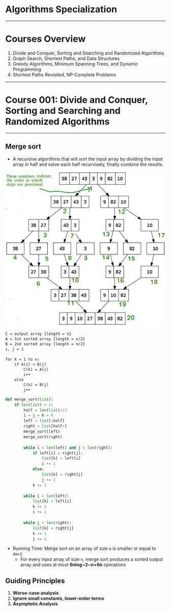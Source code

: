 # Algorithms Specialization

---

# Courses Overview

1. Divide and Conquer, Sorting and Searching and Randomized Algorithms
2. Graph Search, Shortest Paths, and Data Structures
3. Greedy Algorithms, Minimum Spanning Trees, and Dynamic Programming
4. Shortest Paths Revisited, NP-Complete Problems

---

# Course 001: Divide and Conquer, Sorting and Searching and Randomized Algorithms

---

## Merge sort

- A recursive algorithms that will sort the input array by dividing the input array in half and solve each half recurvisely, finally combine the results.

![merge sort](img/merge-sort.png)

```pseudocode
C = output array {length = n}
A = 1st sorted array {length = n/2}
B = 2nd sorted array {length = n/2}
i, j = 1

for k = 1 to n:
	if A(i) < B(j)
		C(k) = A(i)
		i++
	else
		C(k) = B(j)
		j++
```

```python
def merge_sort(list):
    if len(list) > 1:
        half = len(list)//2
        i = j = k = 0
        left = list[:half]
        right = list[half:]
        merge_sort(left)
        merge_sort(right)

        while i < len(left) and j < len(right):
            if left[i] < right[j]:
                list[k] = left[i]
                i += 1
            else:
                list[k] = right[j]
                j += 1
            k += 1

        while i < len(left):
            list[k] = left[i]
            k += 1
            i += 1

        while j < len(right):
            list[k] = right[j]
            k += 1
            j += 1
```

- Running Time: Merge sort on an array of size `m` is smaller or equal to `4m+2`
	- For every input array of size `n`, merge sort produces a sorted output array and uses at most **6nlog~2~n+6n** operations

## Guiding Principles

1. **Worse-case analysis**
2. **Ignore small constants,  lower-order terms**
3. **Asymptotic Analysis**






